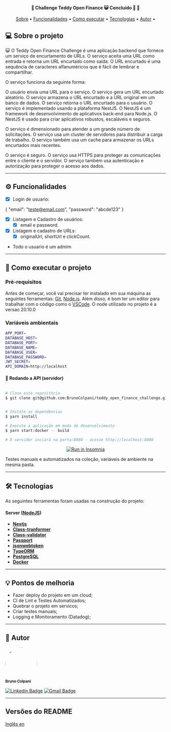 <h4 align="center"> 
	🚧  Challenge Teddy Open Finance 😺 Concluído 🚀 🚧
</h4>

<p align="center">
 <a href="#-sobre-o-projeto">Sobre</a> •
 <a href="#-funcionalidades">Funcionalidades</a> •
 <a href="#-como-executar-o-projeto">Como executar</a> • 
 <a href="#-tecnologias">Tecnologias</a> • 
 <a href="#-autor">Autor</a> • 
</p>

## 💻 Sobre o projeto

😺 O Teddy Open Finance Challenge é uma aplicação backend que fornece um serviço de encurtamento de URLs. O serviço aceita uma URL como entrada e retorna um URL encurtado como saída. O URL encurtado é uma sequência de caracteres alfanuméricos que é fácil de lembrar e compartilhar.

O serviço funciona da seguinte forma:

O usuário envia uma URL para o serviço.
O serviço gera um URL encurtado aleatório.
O serviço armazena o URL encurtado e a URL original em um banco de dados.
O serviço retorna o URL encurtado para o usuário.
O serviço é implementado usando a plataforma NestJS. O NestJS é um framework de desenvolvimento de aplicativos back-end para Node.js. O NestJS é usado para criar aplicativos robustos, escaláveis e seguros.

O serviço é dimensionado para atender a um grande número de solicitações. O serviço usa um cluster de servidores para distribuir a carga de trabalho. O serviço também usa um cache para armazenar os URLs encurtados mais recentes.

O serviço é seguro. O serviço usa HTTPS para proteger as comunicações entre o cliente e o servidor. O serviço também usa autenticação e autorização para proteger o acesso aos dados.

---

## ⚙️ Funcionalidades
- [x] Login de usuario:

{
  "email": "teste@email.com",
  "password": "abcde123"
}

- [x] Listagem e Cadastro de usuários:
  - [x]  email e password.

- [x] Listagem e cadastro de URLs:
  - [x] originalUrl, shortUrl e clickCount.

- Todo o usuario é um admim

---

## 🚀 Como executar o projeto

### Pré-requisitos

Antes de começar, você vai precisar ter instalado em sua máquina as seguintes ferramentas: [Git](https://git-scm.com), [Node.js](https://nodejs.org/en/). Além disso, é bom ter um editor para trabalhar com o código como o [VSCode](https://code.visualstudio.com/).
O node utilizado no projeto é a versao 20.10.0

### Variáveis ​​ambientais
```bash
APP_PORT=
DATABASE_HOST=
DATABASE_PORT=
DATABASE_NAME=
DATABASE_USER=
DATABASE_PASSWORD=
JWT_SECRET=
API_DOMAIN=http://localhost
```

#### 🎲 Rodando a API (servidor)

```bash

# Clone este repositório
$ git clone git@github.com:BrunoColpani/teddy_open_finance_challenge.git


# Instale as dependências
$ yarn install

# Execute a aplicação em modo de desenvolvimento
$ yarn start:docker -- build

# O servidor inciará na porta:8080 - acesse http://localhost:8080

```

<p align="center">
  <a href="https://github.com/BrunoColpani/teddy_open_finance_challenge/blob/main/collection/Teddy.postman_collection.json" target="_blank"><img src="https://insomnia.rest/images/run.svg" alt="Run in Insomnia"></a>
</p>
Testes manuais e automatizados na coleção, variáveis ​​de ambiente na mesma pasta.

---

## 🛠 Tecnologias

As seguintes ferramentas foram usadas na construção do projeto:


#### [](https://github.com/tgmarinho/Ecoleta#server-nodejs--typescript)**Server** ([NodeJS](https://nodejs.org/en/))

- **[Nestjs](http://knexjs.org/)**
- **[Class-tranformer](https://www.npmjs.com/package/class-transformer)**
- **[Class-validator](https://www.npmjs.com/package/class-validator)**
- **[Passport](https://www.passportjs.org/packages/passport-jwt/)**
- **[jsonwebtoken](https://jwt.io/)**
- **[TypeORM](https://typeorm.io)**
- **[PostgreSQL](https://www.postgresql.org)**
- **[Docker](https://www.docker.com)**

---
## 💡 Pontos de melhoria

- Fazer deploy do projeto em um cloud;
- CI de Lint e Testes Automatizados;
- Quebrar o projeto em servicos;
- Criar testes manuais;
- Logging e Monitoramento (Datadog);

---

## 🦸 Autor

<a href="https://www.linkedin.com/in/bruno-colpani-0b1152138/">
 <img style="border-radius: 50%;" src="https://avatars.githubusercontent.com/u/87588227?v=4" width="100px;" alt=""/>
 <br />
 <sub><b>Bruno Colpani</b></sub></a> 
 <br />

[![Linkedin Badge](https://img.shields.io/badge/-Bruno-blue?style=flat-square&logo=Linkedin&logoColor=white&link=https://www.linkedin.com/in/bruno-colpani-0b1152138/)](https://www.linkedin.com/in/bruno-colpani-0b1152138/)
[![Gmail Badge](https://img.shields.io/badge/-bruno.colpani1@gmail.com-c14438?style=flat-square&logo=Gmail&logoColor=white&link=mailto:bruno.colpani1@gmail.com)](mailto:bruno.colpani1@gmail.com)

---

## Versões do README

[Inglês en](./README-EN.md)